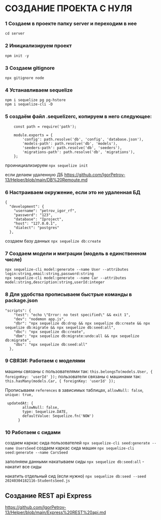 # CОЗДАНИЕ ПРОЕКТА С НУЛЯ


### 1 Создаем в проекте папку server и переходим в нее
```cd server```

### 2 Инициализируем проект 
```npm init -y```

### 3 Создаем gitignore
```npx gitignore node```

### 4 Устанавливаем sequelize
```
npm i sequelize pg pg-hstore
npm i sequelize-cli -D
```

### 5 создаём файл .sequelizerc, копируем в него следующее:
```
    const path = require('path');
	 
    module.exports = {
        'config': path.resolve('db', 'config', 'database.json'),
        'models-path': path.resolve('db', 'models'),
        'seeders-path': path.resolve('db', 'seeders'),
        'migrations-path': path.resolve('db', 'migrations'),
    };
```

проинициализируем 
```npx sequelize init```

если делаем удаленную ДБ
https://github.com/IgorPetrov-13/Helper/blob/main/DB%20Remoute.md

### 6 Настраиваем окружение, если это не удаленная БД

```
{
  "development": {
    "username": "petrov_igor_rf",
    "password": "123",
    "database": "Iproject",
    "host": "127.0.0.1",
    "dialect": "postgres"
  },
```
создаем базу данных 
```npx sequelize db:create```

### 7 Создаем модели и миграции (модель в единственном числе)
```
npx sequelize-cli model:generate --name User --attributes login:string,email:string,password:string
npx sequelize-cli model:generate --name Car --attributes model:string,description:string,userId:integer
```
### 8 Для удобства прописываем быстрые команды в package.json
```
"scripts": {
    "test": "echo \"Error: no test specified\" && exit 1",
    "dev": "nodemon app.js",
    "dbr": "npx sequelize db:drop && npx sequelize db:create && npx sequelize db:migrate && npx sequelize db:seed:all",
    "dbc": "npx sequelize db:create",
    "dbm": "npx sequelize db:migrate:undo:all && npx sequelize db:migrate",
    "dbs": "npx sequelize db:seed:all"
  },
```

### 9 СВЯЗИ: Работаем с моделями

машины связаны с пользователями так: 
```this.belongsTo(models.User, { foreignKey: 'userId' });```
пользователи связаны с машинами так: 
```this.hasMany(models.Car, { foreignKey: 'userId' });```

Прописываем ```references``` в зависимых таблицах, ```allowNull: false```, ```unique: true,```

```
 updatedAt: {
        allowNull: false,
        type: Sequelize.DATE,
        defaultValue: Sequelize.fn('NOW')
      }
```
### 10 Работаем с сидами

создаем каркас сида пользователей 
```npx sequelize-cli seed:generate --name UsersSeed```
создаем каркас сида машин 
```npx sequelize-cli seed:generate --name CarsSeed```

заполняем данными
накатываем сиды  ```npx sequelize db:seed:all``` - накатит все сиды

накатить отдельный сид (если нужно) ```npx sequelize db:seed --seed 20240304182116-StudentsSeed.js```


## Создание REST api Express

https://github.com/IgorPetrov-13/Helper/blob/main/Express%20REST%20api.md
